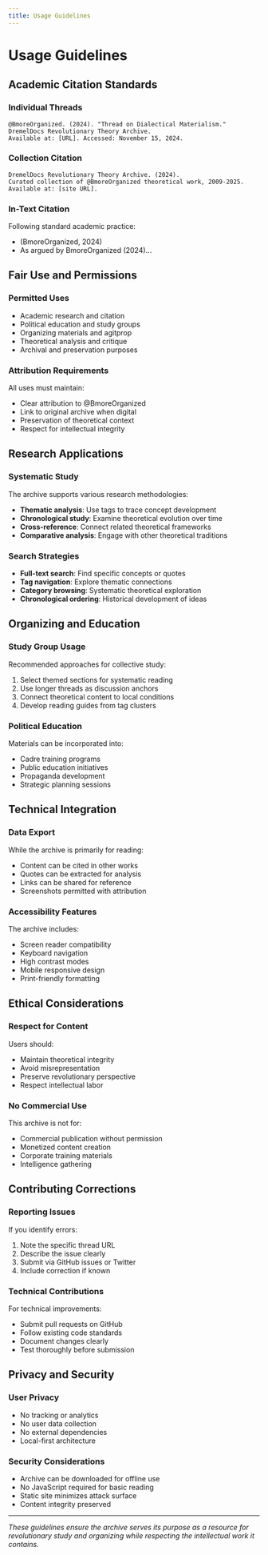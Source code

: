 ```yaml
---
title: Usage Guidelines
---
```


# Usage Guidelines

## Academic Citation Standards

### Individual Threads
```
@BmoreOrganized. (2024). "Thread on Dialectical Materialism."
DremelDocs Revolutionary Theory Archive.
Available at: [URL]. Accessed: November 15, 2024.
```

### Collection Citation
```
DremelDocs Revolutionary Theory Archive. (2024).
Curated collection of @BmoreOrganized theoretical work, 2009-2025.
Available at: [site URL].
```

### In-Text Citation
Following standard academic practice:
- (BmoreOrganized, 2024)
- As argued by BmoreOrganized (2024)...

## Fair Use and Permissions

### Permitted Uses
- Academic research and citation
- Political education and study groups
- Organizing materials and agitprop
- Theoretical analysis and critique
- Archival and preservation purposes

### Attribution Requirements
All uses must maintain:
- Clear attribution to @BmoreOrganized
- Link to original archive when digital
- Preservation of theoretical context
- Respect for intellectual integrity

## Research Applications

### Systematic Study
The archive supports various research methodologies:
- **Thematic analysis**: Use tags to trace concept development
- **Chronological study**: Examine theoretical evolution over time
- **Cross-reference**: Connect related theoretical frameworks
- **Comparative analysis**: Engage with other theoretical traditions

### Search Strategies
- **Full-text search**: Find specific concepts or quotes
- **Tag navigation**: Explore thematic connections
- **Category browsing**: Systematic theoretical exploration
- **Chronological ordering**: Historical development of ideas

## Organizing and Education

### Study Group Usage
Recommended approaches for collective study:
1. Select themed sections for systematic reading
2. Use longer threads as discussion anchors
3. Connect theoretical content to local conditions
4. Develop reading guides from tag clusters

### Political Education
Materials can be incorporated into:
- Cadre training programs
- Public education initiatives
- Propaganda development
- Strategic planning sessions

## Technical Integration

### Data Export
While the archive is primarily for reading:
- Content can be cited in other works
- Quotes can be extracted for analysis
- Links can be shared for reference
- Screenshots permitted with attribution

### Accessibility Features
The archive includes:
- Screen reader compatibility
- Keyboard navigation
- High contrast modes
- Mobile responsive design
- Print-friendly formatting

## Ethical Considerations

### Respect for Content
Users should:
- Maintain theoretical integrity
- Avoid misrepresentation
- Preserve revolutionary perspective
- Respect intellectual labor

### No Commercial Use
This archive is not for:
- Commercial publication without permission
- Monetized content creation
- Corporate training materials
- Intelligence gathering

## Contributing Corrections

### Reporting Issues
If you identify errors:
1. Note the specific thread URL
2. Describe the issue clearly
3. Submit via GitHub issues or Twitter
4. Include correction if known

### Technical Contributions
For technical improvements:
- Submit pull requests on GitHub
- Follow existing code standards
- Document changes clearly
- Test thoroughly before submission

## Privacy and Security

### User Privacy
- No tracking or analytics
- No user data collection
- No external dependencies
- Local-first architecture

### Security Considerations
- Archive can be downloaded for offline use
- No JavaScript required for basic reading
- Static site minimizes attack surface
- Content integrity preserved

---

*These guidelines ensure the archive serves its purpose as a resource for revolutionary study and organizing while respecting the intellectual work it contains.*